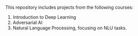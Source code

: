 This repository includes projects from the following courses:
1. Introduction to Deep Learning
2. Adversarial AI
3. Natural Language Processing, focusing on NLU tasks.
